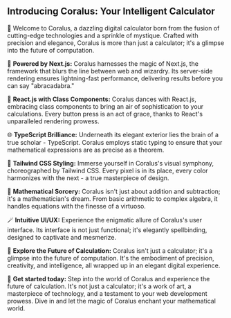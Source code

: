 ## Introducing Coralus: Your Intelligent Calculator

🔮 Welcome to Coralus, a dazzling digital calculator born from the fusion of cutting-edge technologies and a sprinkle of mystique. Crafted with precision and elegance, Coralus is more than just a calculator; it's a glimpse into the future of computation.

🌟 **Powered by Next.js:** Coralus harnesses the magic of Next.js, the framework that blurs the line between web and wizardry. Its server-side rendering ensures lightning-fast performance, delivering results before you can say "abracadabra."

🧠 **React.js with Class Components:** Coralus dances with React.js, embracing class components to bring an air of sophistication to your calculations. Every button press is an act of grace, thanks to React's unparalleled rendering prowess.

🌐 **TypeScript Brilliance:** Underneath its elegant exterior lies the brain of a true scholar - TypeScript. Coralus employs static typing to ensure that your mathematical expressions are as precise as a theorem.

🎨 **Tailwind CSS Styling:** Immerse yourself in Coralus's visual symphony, choreographed by Tailwind CSS. Every pixel is in its place, every color harmonizes with the next - a true masterpiece of design.

🔢 **Mathematical Sorcery:** Coralus isn't just about addition and subtraction; it's a mathematician's dream. From basic arithmetic to complex algebra, it handles equations with the finesse of a virtuoso.

🪄 **Intuitive UI/UX:** Experience the enigmatic allure of Coralus's user interface. Its interface is not just functional; it's elegantly spellbinding, designed to captivate and mesmerize.

🚀 **Explore the Future of Calculation:** Coralus isn't just a calculator; it's a glimpse into the future of computation. It's the embodiment of precision, creativity, and intelligence, all wrapped up in an elegant digital experience.

🔗 **Get started today:** Step into the world of Coralus and experience the future of calculation. It's not just a calculator; it's a work of art, a masterpiece of technology, and a testament to your web development prowess. Dive in and let the magic of Coralus enchant your mathematical world.